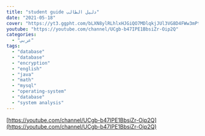```yaml
---
title: "student guide دليل الطالب"
date: "2021-05-18"
cover: "https://yt3.ggpht.com/bLXN8ylRLhlxHJGiQO7MDlqkjJUl3VG8D4FWw3mPtLAlsjk7hXNEkLJIJXSBVDeumsMe7aj8dZ4=s88-c-k-c0x00ffffff-no-rj"
youtube: "https://youtube.com/channel/UCgb-b47IPE1BbsiZr-Oip2Q"
categories:
  - "عربي"
tags:
  - "database"
  - "database"
  - "encryption"
  - "english"
  - "java"
  - "math"
  - "mysql"
  - "operating-system"
  - "database"
  - "system analysis"
---
```


[https://youtube.com/channel/UCgb-b47IPE1BbsiZr-Oip2Q](https://youtube.com/channel/UCgb-b47IPE1BbsiZr-Oip2Q)
